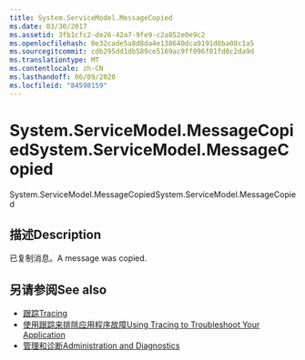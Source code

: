 ```yaml
---
title: System.ServiceModel.MessageCopied
ms.date: 03/30/2017
ms.assetid: 3fb1cfc2-de26-42a7-9fe9-c2a852e0e9c2
ms.openlocfilehash: 0e32cade5a8d8da4e138640dca9191d8ba08c1a5
ms.sourcegitcommit: cdb295dd1db589ce5169ac9ff096f01fd0c2da9d
ms.translationtype: MT
ms.contentlocale: zh-CN
ms.lasthandoff: 06/09/2020
ms.locfileid: "84598159"
---
```

# <a name="systemservicemodelmessagecopied"></a><span data-ttu-id="7b098-102">System.ServiceModel.MessageCopied</span><span class="sxs-lookup"><span data-stu-id="7b098-102">System.ServiceModel.MessageCopied</span></span>
<span data-ttu-id="7b098-103">System.ServiceModel.MessageCopied</span><span class="sxs-lookup"><span data-stu-id="7b098-103">System.ServiceModel.MessageCopied</span></span>  
  
## <a name="description"></a><span data-ttu-id="7b098-104">描述</span><span class="sxs-lookup"><span data-stu-id="7b098-104">Description</span></span>  
 <span data-ttu-id="7b098-105">已复制消息。</span><span class="sxs-lookup"><span data-stu-id="7b098-105">A message was copied.</span></span>  
  
## <a name="see-also"></a><span data-ttu-id="7b098-106">另请参阅</span><span class="sxs-lookup"><span data-stu-id="7b098-106">See also</span></span>

- [<span data-ttu-id="7b098-107">跟踪</span><span class="sxs-lookup"><span data-stu-id="7b098-107">Tracing</span></span>](index.md)
- [<span data-ttu-id="7b098-108">使用跟踪来排除应用程序故障</span><span class="sxs-lookup"><span data-stu-id="7b098-108">Using Tracing to Troubleshoot Your Application</span></span>](using-tracing-to-troubleshoot-your-application.md)
- [<span data-ttu-id="7b098-109">管理和诊断</span><span class="sxs-lookup"><span data-stu-id="7b098-109">Administration and Diagnostics</span></span>](../index.md)
